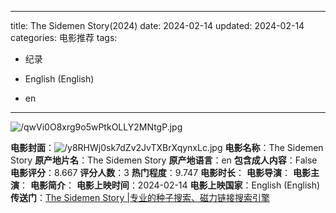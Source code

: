 
---
title: The Sidemen Story(2024)
date: 2024-02-14
updated: 2024-02-14
categories: 电影推荐
tags:

- 纪录

- English (English)
- en
---

<img src="https://image.tmdb.org/t/p/original/qwVi0O8xrg9o5wPtkOLLY2MNtgP.jpg" alt="/qwVi0O8xrg9o5wPtkOLLY2MNtgP.jpg" title="/qwVi0O8xrg9o5wPtkOLLY2MNtgP.jpg">

**电影封面**：<img src="https://image.tmdb.org/t/p/w200/y8RHWj0sk7dZv2JvTXBrXqynxLc.jpg" alt="/y8RHWj0sk7dZv2JvTXBrXqynxLc.jpg" title="/y8RHWj0sk7dZv2JvTXBrXqynxLc.jpg">
**电影名称**：The Sidemen Story
**原产地片名**：The Sidemen Story
**原产地语言**：en
**包含成人内容**：False
**电影评分**：8.667
**评分人数**：3
**热门程度**：9.747
**电影时长**：
**电影导演**：
**电影主演**：
**电影简介**：
**电影上映时间**：2024-02-14
**电影上映国家**：English (English)
**传送门**：[The Sidemen Story |专业的种子搜索、磁力链接搜索引擎](https://movie.amd794.com:2083/?search=The%20Sidemen%20Story&ordering=&mode=match_phrase&page_size=10&page=1)

